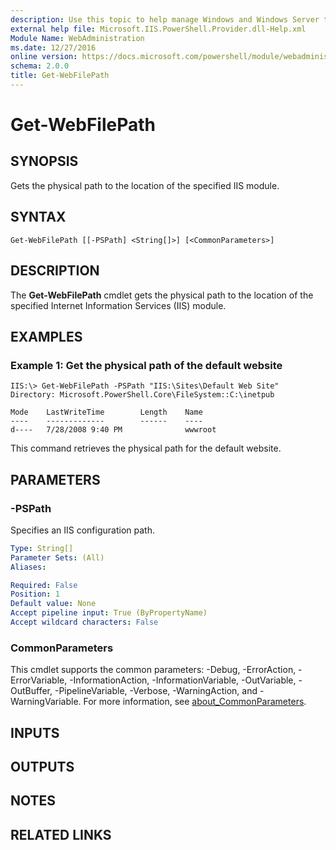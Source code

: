 ```yaml
---
description: Use this topic to help manage Windows and Windows Server technologies with Windows PowerShell.
external help file: Microsoft.IIS.PowerShell.Provider.dll-Help.xml
Module Name: WebAdministration
ms.date: 12/27/2016
online version: https://docs.microsoft.com/powershell/module/webadministration/get-webfilepath?view=windowsserver2016-ps&wt.mc_id=ps-gethelp
schema: 2.0.0
title: Get-WebFilePath
---
```


# Get-WebFilePath

## SYNOPSIS
Gets the physical path to the location of the specified IIS module.

## SYNTAX

```
Get-WebFilePath [[-PSPath] <String[]>] [<CommonParameters>]
```

## DESCRIPTION
The **Get-WebFilePath** cmdlet gets the physical path to the location of the specified Internet Information Services (IIS) module.

## EXAMPLES

### Example 1: Get the physical path of the default website
```
IIS:\> Get-WebFilePath -PSPath "IIS:\Sites\Default Web Site"
Directory: Microsoft.PowerShell.Core\FileSystem::C:\inetpub

Mode    LastWriteTime        Length    Name
----    -------------        ------    ----
d----   7/28/2008 9:40 PM              wwwroot
```

This command retrieves the physical path for the default website.

## PARAMETERS

### -PSPath
Specifies an IIS configuration path.

```yaml
Type: String[]
Parameter Sets: (All)
Aliases: 

Required: False
Position: 1
Default value: None
Accept pipeline input: True (ByPropertyName)
Accept wildcard characters: False
```

### CommonParameters
This cmdlet supports the common parameters: -Debug, -ErrorAction, -ErrorVariable, -InformationAction, -InformationVariable, -OutVariable, -OutBuffer, -PipelineVariable, -Verbose, -WarningAction, and -WarningVariable. For more information, see [about_CommonParameters](https://go.microsoft.com/fwlink/?LinkID=113216).

## INPUTS

## OUTPUTS

## NOTES

## RELATED LINKS


